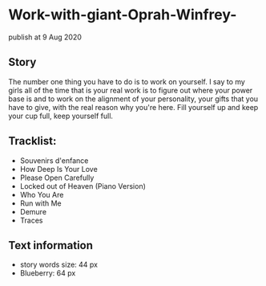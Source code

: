 # Work-with-giant-Oprah-Winfrey-
publish at 9 Aug 2020


## Story
The number one thing you have to do is to work on yourself. I say to my girls all of the time that is your real work is to figure out where your power base is and to work on the alignment of your personality, your gifts that you have to give, with the real reason why you're here.
Fill  yourself up and keep your cup full, keep yourself full.

## Tracklist:
- Souvenirs d'enfance
- How Deep Is Your Love
- Please Open Carefully
- Locked out of Heaven (Piano Version)
- Who You Are
- Run with Me
- Demure
- Traces

## Text information
- story words size: 44 px
- Blueberry: 64 px
